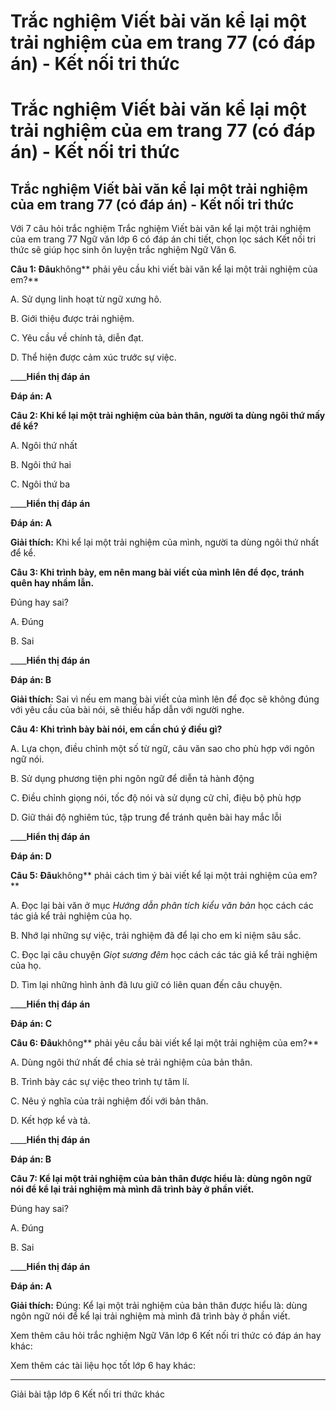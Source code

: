 # Trắc nghiệm Viết bài văn kể lại một trải nghiệm của em trang 77 (có đáp án) - Kết nối tri thức

# Trắc nghiệm Viết bài văn kể lại một trải nghiệm của em trang 77 (có đáp án) - Kết nối tri thức

## Trắc nghiệm Viết bài văn kể lại một trải nghiệm của em trang 77 (có đáp án) - Kết nối tri thức

Với 7 câu hỏi trắc nghiệm Trắc nghiệm Viết bài văn kể lại một trải nghiệm của em trang 77 Ngữ văn lớp 6 có đáp án chi tiết, chọn lọc sách Kết nối tri thức sẽ giúp học sinh ôn luyện trắc nghiệm Ngữ Văn 6.

**Câu 1: Đâu**không** phải yêu cầu khi viết bài văn kể lại một trải nghiệm của em?**

A. Sử dụng linh hoạt từ ngữ xưng hô.

B. Giới thiệu được trải nghiệm.

C. Yêu cầu về chính tả, diễn đạt.

D. Thể hiện được cảm xúc trước sự việc.

____**Hiển thị đáp án**

**Đáp án: A**

**Câu 2: Khi kể lại một trải nghiệm của bản thân, người ta dùng ngôi thứ mấy để kể?**

A. Ngôi thứ nhất

B. Ngôi thứ hai

C. Ngôi thứ ba

____**Hiển thị đáp án**

**Đáp án: A**

**Giải thích:** Khi kể lại một trải nghiệm của mình, người ta dùng ngôi thứ nhất để kể.

**Câu 3: Khi trình bày, em nên mang bài viết của mình lên để đọc, tránh quên hay nhầm lẫn.**

Đúng hay sai?

A. Đúng

B. Sai

____**Hiển thị đáp án**

**Đáp án: B**

**Giải thích:** Sai vì nếu em mang bài viết của mình lên để đọc sẽ không đúng với yêu cầu của bài nói, sẽ thiếu hấp dẫn với người nghe.

**Câu 4: Khi trình bày bài nói, em cần chú ý điều gì?**

A. Lựa chọn, điều chỉnh một số từ ngữ, câu văn sao cho phù hợp với ngôn ngữ nói.

B. Sử dụng phương tiện phi ngôn ngữ để diễn tả hành động

C. Điều chỉnh giọng nói, tốc độ nói và sử dụng cử chỉ, điệu bộ phù hợp

D. Giữ thái độ nghiêm túc, tập trung để tránh quên bài hay mắc lỗi

____**Hiển thị đáp án**

**Đáp án: D**

**Câu 5: Đâu**không** phải cách tìm ý bài viết kể lại một trải nghiệm của em?**

A. Đọc lại bài văn ở mục _Hướng dẫn phân tích kiểu văn bản_ học cách các tác giả kể trải nghiệm của họ.

B. Nhớ lại những sự việc, trải nghiệm đã để lại cho em kỉ niệm sâu sắc.

C. Đọc lại câu chuyện _Giọt sương đêm_ học cách các tác giả kể trải nghiệm của họ.

D. Tìm lại những hình ảnh đã lưu giữ có liên quan đến câu chuyện.

____**Hiển thị đáp án**

**Đáp án: C**

**Câu 6: Đâu**không** phải yêu cầu bài viết kể lại một trải nghiệm của em?**

A. Dùng ngôi thứ nhất để chia sẻ trải nghiệm của bản thân.

B. Trình bày các sự việc theo trình tự tâm lí.

C. Nêu ý nghĩa của trải nghiệm đối với bản thân.

D. Kết hợp kể và tả.

____**Hiển thị đáp án**

**Đáp án: B**

**Câu 7: Kể lại một trải nghiệm của bản thân được hiểu là: dùng ngôn ngữ nói để kể lại trải nghiệm mà mình đã trình bày ở phần viết.**

Đúng hay sai?

A. Đúng

B. Sai

____**Hiển thị đáp án**

**Đáp án: A**

**Giải thích:** Đúng: Kể lại một trải nghiệm của bản thân được hiểu là: dùng ngôn ngữ nói để kể lại trải nghiệm mà mình đã trình bày ở phần viết.

Xem thêm câu hỏi trắc nghiệm Ngữ Văn lớp 6 Kết nối tri thức có đáp án hay khác:

Xem thêm các tài liệu học tốt lớp 6 hay khác:

* * *

Giải bài tập lớp 6 Kết nối tri thức khác
